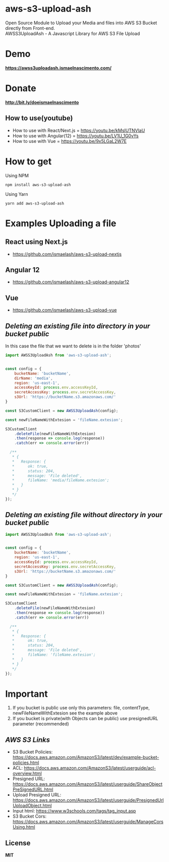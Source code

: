 # aws-s3-upload-ash
Open Source Module to Upload your Media and files into AWS S3 Bucket directly from Front-end.
<br>
AWSS3UploadAsh - A Javascript Library for AWS S3 File Upload

# Demo
**https://awss3uploadash.ismaelnascimento.com/**

# Donate
**http://bit.ly/doeismaelnascimento**

## How to use(youtube)
* How to use with React/Next.js = https://youtu.be/kMsIUTNVlaU
* How to use with Angular(12) = https://youtu.be/LV1U_1G0vYs
* How to use with Vue = https://youtu.be/9x5LGaL2W7E
# How to get

Using NPM

```
npm install aws-s3-upload-ash
```
Using Yarn 

```
yarn add aws-s3-upload-ash
```



# Examples Uploading a file

## React using Next.js
- https://github.com/ismaelash/aws-s3-upload-nextjs

## Angular 12
- https://github.com/ismaelash/aws-s3-upload-angular12

## Vue
- https://github.com/ismaelash/aws-s3-upload-vue

## ***Deleting an existing file into directory in your bucket public***

In this case the file that we want to delete is in the folder 'photos'

```js
import AWSS3UploadAsh from 'aws-s3-upload-ash';


const config = {
    bucketName: 'bucketName',
    dirName: 'media',
    region: 'us-east-1',
    accessKeyId: process.env.accessKeyId,
    secretAccessKey: process.env.secretAccessKey,
    s3Url: 'https://bucketName.s3.amazonaws.com/'
}

const S3CustomClient = new AWSS3UploadAsh(config);

const newFileNameWithExtesion = 'fileName.extesion';

S3CustomClient
    .deleteFile(newFileNameWithExtesion)
    .then(response => console.log(response))
    .catch(err => console.error(err))

  /**
   * {
   *   Response: {
   *      ok: true,
   *      status: 204,
   *      message: 'File deleted',
   *      fileName: 'media/fileName.extesion';
   *   }
   * }
   */
});
```

## ***Deleting an existing file without directory in your bucket public***

```js
import AWSS3UploadAsh from 'aws-s3-upload-ash';


const config = {
    bucketName: 'bucketName',
    region: 'us-east-1',
    accessKeyId: process.env.accessKeyId,
    secretAccessKey: process.env.secretAccessKey,
    s3Url: 'https://bucketName.s3.amazonaws.com/'
}

const S3CustomClient = new AWSS3UploadAsh(config);

const newFileNameWithExtesion = 'fileName.extesion';

S3CustomClient
    .deleteFile(newFileNameWithExtesion)
    .then(response => console.log(response))
    .catch(err => console.error(err))

  /**
   * {
   *   Response: {
   *      ok: true,
   *      status: 204,
   *      message: 'File deleted',
   *      fileName: 'fileName.extesion';
   *   }
   * }
   */
});
```

# Important
1. If you bucket is public use only this parameters: file, contentType, newFileNameWithExtesion see the example above
2. If you bucket is private(with Objects can be public) use presignedURL parameter (recommended)

## ***AWS S3 Links***

- S3 Bucket Policies: https://docs.aws.amazon.com/AmazonS3/latest/dev/example-bucket-policies.html
- ACL: https://docs.aws.amazon.com/AmazonS3/latest/userguide/acl-overview.html
- Presigned URL: https://docs.aws.amazon.com/AmazonS3/latest/userguide/ShareObjectPreSignedURL.html
- Upload Presigned URL: https://docs.aws.amazon.com/AmazonS3/latest/userguide/PresignedUrlUploadObject.html
- Input html: https://www.w3schools.com/tags/tag_input.asp
- S3 Bucket Cors: https://docs.aws.amazon.com/AmazonS3/latest/userguide/ManageCorsUsing.html

## License
**MIT**
